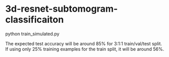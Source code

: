 # 3d-resnet-subtomogram-classificaiton

python train_simulated.py

The expected test accuracy will be around 85% for 3:1:1 train/val/test split. 
If using only 25% training examples for the train split, it will be around 56%.
